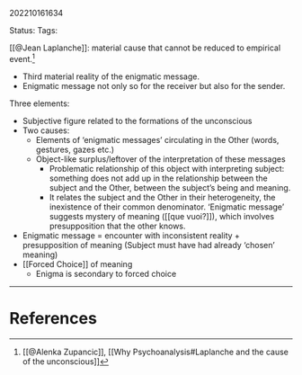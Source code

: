 202210161634

Status: 
Tags: 

[[@Jean Laplanche]]: material cause that cannot be reduced to empirical event.[^1]
* Third material reality of the enigmatic message.
* Enigmatic message not only so for the receiver but also for the sender.

Three elements:
* Subjective figure related to the formations of the unconscious
* Two causes:
	* Elements of ‘enigmatic messages’ circulating in the Other (words, gestures, gazes etc.)
	* Object-like surplus/leftover of the interpretation of these messages
		* Problematic relationship of this object with interpreting subject: something does not add up in the relationship between the subject and the Other, between the subject’s being and meaning.
		* It relates the subject and the Other in their heterogeneity, the inexistence of their common denominator.
‘Enigmatic message’ suggests mystery of meaning ([[que vuoi?]]), which involves presupposition that the other knows.
* Enigmatic message = encounter with inconsistent reality + presupposition of meaning (Subject must have had already ‘chosen’ meaning)
* [[Forced Choice]] of meaning
	* Enigma is secondary to forced choice
---
# References

[^1]: [[@Alenka Zupancic]], [[Why Psychoanalysis#Laplanche and the cause of the unconscious]]